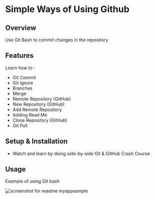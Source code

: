# Simple Ways of Using Github

## Overview
Use Git Bash to commit changes in the repository

## Features
Learn how to :
- Git Commit
- Git Ignore
- Branches
- Merge
- Remote Repository (GitHub)
- New Repository (GitHub)
- Add Remote Repository
- Adding Read Me
- Clone Repository (GitHub)
- Git Pull

## Setup & Installation 
- Watch and learn by doing side-by-side Git & GitHub Crash Course

## Usage
Example of using Git bash

![screenshot for readme myappsample](https://user-images.githubusercontent.com/56164259/67875883-974c2b00-fb69-11e9-8055-d3055362fedb.png)


